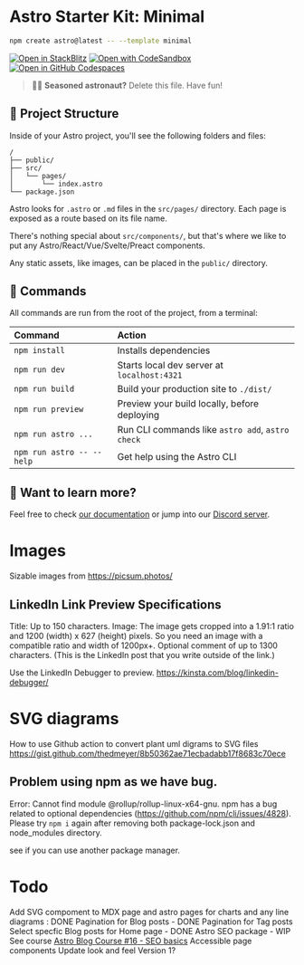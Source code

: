 # Astro Starter Kit: Minimal

```sh
npm create astro@latest -- --template minimal
```

[![Open in StackBlitz](https://developer.stackblitz.com/img/open_in_stackblitz.svg)](https://stackblitz.com/github/withastro/astro/tree/latest/examples/minimal)
[![Open with CodeSandbox](https://assets.codesandbox.io/github/button-edit-lime.svg)](https://codesandbox.io/p/sandbox/github/withastro/astro/tree/latest/examples/minimal)
[![Open in GitHub Codespaces](https://github.com/codespaces/badge.svg)](https://codespaces.new/withastro/astro?devcontainer_path=.devcontainer/minimal/devcontainer.json)

> 🧑‍🚀 **Seasoned astronaut?** Delete this file. Have fun!

## 🚀 Project Structure

Inside of your Astro project, you'll see the following folders and files:

```text
/
├── public/
├── src/
│   └── pages/
│       └── index.astro
└── package.json
```

Astro looks for `.astro` or `.md` files in the `src/pages/` directory. Each page is exposed as a route based on its file name.

There's nothing special about `src/components/`, but that's where we like to put any Astro/React/Vue/Svelte/Preact components.

Any static assets, like images, can be placed in the `public/` directory.

## 🧞 Commands

All commands are run from the root of the project, from a terminal:

| Command                   | Action                                           |
| :------------------------ | :----------------------------------------------- |
| `npm install`             | Installs dependencies                            |
| `npm run dev`             | Starts local dev server at `localhost:4321`      |
| `npm run build`           | Build your production site to `./dist/`          |
| `npm run preview`         | Preview your build locally, before deploying     |
| `npm run astro ...`       | Run CLI commands like `astro add`, `astro check` |
| `npm run astro -- --help` | Get help using the Astro CLI                     |

## 👀 Want to learn more?

Feel free to check [our documentation](https://docs.astro.build) or jump into our [Discord server](https://astro.build/chat).

# Images

Sizable images from https://picsum.photos/

## LinkedIn Link Preview Specifications

Title: Up to 150 characters.
Image: The image gets cropped into a 1.91:1 ratio and 1200 (width) x 627 (height) pixels. So you need an image with a compatible ratio and width of 1200px+.
Optional comment of up to 1300 characters. (This is the LinkedIn post that you write outside of the link.)

Use the LinkedIn Debugger to preview. https://kinsta.com/blog/linkedin-debugger/

# SVG diagrams

How to use Github action to convert plant uml digrams to SVG files
https://gist.github.com/thedmeyer/8b50362ae71ecbadabb17f8683c70ece

## Problem using npm as we have bug.

Error: Cannot find module @rollup/rollup-linux-x64-gnu. npm has a bug related to optional dependencies (https://github.com/npm/cli/issues/4828). Please try `npm i` again after removing both package-lock.json and node_modules directory.

see if you can use another package manager.

# Todo

Add SVG compoment to MDX page and astro pages for charts and any line diagrams : DONE
Pagination for Blog posts - DONE
Pagination for Tag posts
Select specfic Blog posts for Home page - DONE
Astro SEO package - WIP See course [Astro Blog Course #16 - SEO basics](https://www.youtube.com/watch?v=fPifaHiKzz4)
Accessible page components
Update look and feel
Version 1?
